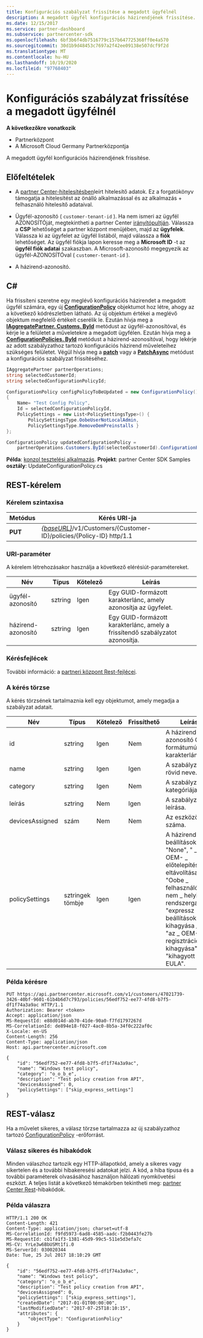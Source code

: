 ```yaml
---
title: Konfigurációs szabályzat frissítése a megadott ügyfélnél
description: A megadott ügyfél konfigurációs házirendjének frissítése.
ms.date: 12/15/2017
ms.service: partner-dashboard
ms.subservice: partnercenter-sdk
ms.openlocfilehash: 6bf3b6f4db7516779c157b647725368ff0e4a570
ms.sourcegitcommit: 30d1b9d48453c7697a2f42ee09138e507dcf9f2d
ms.translationtype: MT
ms.contentlocale: hu-HU
ms.lasthandoff: 10/19/2020
ms.locfileid: "97768403"
---
```

# <a name="update-a-configuration-policy-for-the-specified-customer"></a>Konfigurációs szabályzat frissítése a megadott ügyfélnél

**A következőkre vonatkozik**

- Partnerközpont
- A Microsoft Cloud Germany Partnerközpontja

A megadott ügyfél konfigurációs házirendjének frissítése.

## <a name="prerequisites"></a>Előfeltételek

- A [partner Center-hitelesítésben](partner-center-authentication.md)leírt hitelesítő adatok. Ez a forgatókönyv támogatja a hitelesítést az önálló alkalmazással és az alkalmazás + felhasználó hitelesítő adataival.

- Ügyfél-azonosító ( `customer-tenant-id` ). Ha nem ismeri az ügyfél AZONOSÍTÓját, megtekintheti a partner Center [irányítópultján](https://partner.microsoft.com/dashboard). Válassza a **CSP** lehetőséget a partner központ menüjében, majd az **ügyfelek**. Válassza ki az ügyfelet az ügyfél listából, majd válassza a **fiók** lehetőséget. Az ügyfél fiókja lapon keresse meg a **Microsoft ID** -t az **ügyfél fiók adatai** szakaszban. A Microsoft-azonosító megegyezik az ügyfél-AZONOSÍTÓval ( `customer-tenant-id` ).

- A házirend-azonosító.

## <a name="c"></a>C\#

Ha frissíteni szeretne egy meglévő konfigurációs házirendet a megadott ügyfél számára, egy új [**ConfigurationPolicy**](/dotnet/api/microsoft.store.partnercenter.models.devicesdeployment.configurationpolicy) objektumot hoz létre, ahogy az a következő kódrészletben látható. Az új objektum értékei a meglévő objektum megfelelő értékeit cserélik le. Ezután hívja meg a [**IAggregatePartner. Customs. ById**](/dotnet/api/microsoft.store.partnercenter.customers.icustomercollection.byid) metódust az ügyfél-azonosítóval, és kérje le a felületet a műveletekre a megadott ügyfélen. Ezután hívja meg a [**ConfigurationPolicies. ById**](/dotnet/api/microsoft.store.partnercenter.devicesdeployment.iconfigurationpolicycollection.byid) metódust a házirend-azonosítóval, hogy lekérje az adott szabályzathoz tartozó konfigurációs házirend műveleteihez szükséges felületet. Végül hívja meg a [**patch**](/dotnet/api/microsoft.store.partnercenter.devicesdeployment.iconfigurationpolicy.patch) vagy a [**PatchAsync**](/dotnet/api/microsoft.store.partnercenter.devicesdeployment.iconfigurationpolicy.patchasync) metódust a konfigurációs szabályzat frissítéséhez.

``` csharp
IAggregatePartner partnerOperations;
string selectedCustomerId;
string selectedConfigurationPolicyId;

ConfigurationPolicy configPolicyToBeUpdated = new ConfigurationPolicy()
{
    Name= "Test Config Policy",
    Id = selectedConfigurationPolicyId,
    PolicySettings = new List<PolicySettingsType>() {
        PolicySettingsType.OobeUserNotLocalAdmin,
        PolicySettingsType.RemoveOemPreinstalls }
};

ConfigurationPolicy updatedConfigurationPolicy =
    partnerOperations.Customers.ById(selectedCustomerId).ConfigurationPolicies.ById(selectedConfigurationPolicyId).Patch(configPolicyToBeUpdated);
```

**Példa**: [konzol tesztelési alkalmazás](console-test-app.md). **Projekt**: partner Center SDK Samples **osztály**: UpdateConfigurationPolicy.cs

## <a name="rest-request"></a>REST-kérelem

### <a name="request-syntax"></a>Kérelem szintaxisa

| Metódus  | Kérés URI-ja                                                                                          |
|---------|------------------------------------------------------------------------------------------------------|
| **PUT** | [*{baseURL}*](partner-center-rest-urls.md)/v1/Customers/{Customer-ID}/policies/{Policy-ID} http/1.1 |

### <a name="uri-parameter"></a>URI-paraméter

A kérelem létrehozásakor használja a következő elérésiút-paramétereket.

| Név        | Típus   | Kötelező | Leírás                                                   |
|-------------|--------|----------|---------------------------------------------------------------|
| ügyfél-azonosító | sztring | Igen      | Egy GUID-formázott karakterlánc, amely azonosítja az ügyfelet.         |
| házirend-azonosító   | sztring | Igen      | Egy GUID-formázott karakterlánc, amely a frissítendő szabályzatot azonosítja. |

### <a name="request-headers"></a>Kérésfejlécek

További információ: a [partneri központ Rest-fejlécei](headers.md).

### <a name="request-body"></a>A kérés törzse

A kérés törzsének tartalmaznia kell egy objektumot, amely megadja a szabályzat adatait.

| Név            | Típus             | Kötelező | Frissíthető | Leírás                                                                                                                                              |
|-----------------|------------------|----------|-----------|----------------------------------------------------------------------------------------------------------------------------------------------------------|
| id              | sztring           | Igen      | Nem        | A házirendet azonosító GUID formátumú karakterlánc.                                                                                                    |
| name            | sztring           | Igen      | Igen       | A szabályzat rövid neve.                                                                                                                         |
| category        | sztring           | Igen      | Nem        | A szabályzat kategóriája.                                                                                                                                     |
| leírás     | sztring           | Nem       | Igen       | A szabályzat leírása.                                                                                                                                  |
| devicesAssigned | szám           | Nem       | Nem        | Az eszközök száma.                                                                                                                                   |
| policySettings  | sztringek tömbje | Igen      | Igen       | A házirend-beállítások: "None", " \_ OEM- \_ előtelepítések eltávolítása", "Oobe \_ felhasználó \_ nem \_ helyi \_ rendszergazda", "expressz beállítások kihagyása \_ \_ ", "az \_ OEM- \_ regisztráció \_ kihagyása", "kihagyott EULA". |

### <a name="request-example"></a>Példa kérésre

```http
PUT https://api.partnercenter.microsoft.com/v1/customers/47021739-3426-40bf-9601-61b4b6d7c793/policies/56edf752-ee77-4fd8-b7f5-df1f74a3a9ac HTTP/1.1
Authorization: Bearer <token>
Accept: application/json
MS-RequestId: e88d014d-ab70-41de-90a0-f7fd1797267d
MS-CorrelationId: de894e18-f027-4ac0-8b5a-34f0c222af0c
X-Locale: en-US
Content-Length: 256
Content-Type: application/json
Host: api.partnercenter.microsoft.com

{
    "id": "56edf752-ee77-4fd8-b7f5-df1f74a3a9ac",
    "name": "Windows test policy",
    "category": "o_o_b_e",
    "description": "Test policy creation from API",
    "devicesAssigned": 0,
    "policySettings": ["skip_express_settings"]
}
```

## <a name="rest-response"></a>REST-válasz

Ha a művelet sikeres, a válasz törzse tartalmazza az új szabályzathoz tartozó [ConfigurationPolicy](device-deployment-resources.md#configurationpolicy) -erőforrást.

### <a name="response-success-and-error-codes"></a>Válasz sikeres és hibakódok

Minden válaszhoz tartozik egy HTTP-állapotkód, amely a sikeres vagy sikertelen és a további hibakeresési adatokat jelzi. A kód, a hiba típusa és a további paraméterek olvasásához használjon hálózati nyomkövetési eszközt. A teljes listát a következő témakörben tekintheti meg: [partner Center Rest](error-codes.md)-hibakódok.

### <a name="response-example"></a>Példa válaszra

```http
HTTP/1.1 200 OK
Content-Length: 421
Content-Type: application/json; charset=utf-8
MS-CorrelationId: f9fd5973-6ad8-4585-aadc-f2b0443fe27b
MS-RequestId: cb1fa1f3-1381-45d9-99c5-511e5d3efa7c
MS-CV: YrLe3w6BbUSMt1fi.0
MS-ServerId: 030020344
Date: Tue, 25 Jul 2017 18:10:29 GMT

{
    "id": "56edf752-ee77-4fd8-b7f5-df1f74a3a9ac",
    "name": "Windows test policy",
    "category": "o_o_b_e",
    "description": "Test policy creation from API",
    "devicesAssigned": 0,
    "policySettings": ["skip_express_settings"],
    "createdDate": "2017-01-01T00:00:00",
    "lastModifiedDate": "2017-07-25T18:10:15",
    "attributes": {
        "objectType": "ConfigurationPolicy"
    }
}
```

